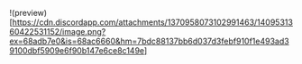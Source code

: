 !(preview)[https://cdn.discordapp.com/attachments/1370958073102991463/1409531360422531152/image.png?ex=68adb7e0&is=68ac6660&hm=7bdc88137bb6d037d3febf910f1e493ad39100dbf5909e6f90b147e6ce8c149e]
